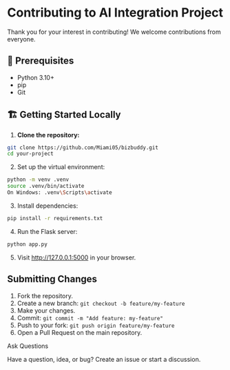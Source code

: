 # Contributing to AI Integration Project

Thank you for your interest in contributing! We welcome contributions from everyone.

## 🧰 Prerequisites

- Python 3.10+
- pip
- Git

## 🏗️ Getting Started Locally

1. **Clone the repository:**

```bash
git clone https://github.com/Miami05/bizbuddy.git
cd your-project
```

2. Set up the virtual environment:

```bash
python -m venv .venv
source .venv/bin/activate
On Windows: .venv\Scripts\activate
```

3. Install dependencies:

```bash
pip install -r requirements.txt
```

4. Run the Flask server:

```bash
python app.py
```

5. Visit http://127.0.0.1:5000 in your browser.

## Submitting Changes

1.  Fork the repository.
2.  Create a new branch: `git checkout -b feature/my-feature`
3.  Make your changes.
4.  Commit: `git commit -m "Add feature: my-feature"`
5.  Push to your fork: `git push origin feature/my-feature`
6.  Open a Pull Request on the main repository.

Ask Questions

Have a question, idea, or bug? Create an issue or start a discussion.

```

```
